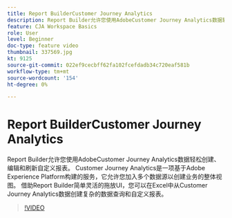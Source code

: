 ```yaml
---
title: Report BuilderCustomer Journey Analytics
description: Report Builder允许您使用AdobeCustomer Journey Analytics数据轻松创建、编辑和刷新自定义报表。 Customer Journey Analytics是一项基于Adobe Experience Platform构建的服务，它允许您加入多个数据源以创建业务的整体视图。 借助Report Builder简单灵活的拖放UI，您可以在Excel中从Customer Journey Analytics数据创建复杂的数据查询和自定义报表。
feature: CJA Workspace Basics
role: User
level: Beginner
doc-type: feature video
thumbnail: 337569.jpg
kt: 9125
source-git-commit: 022ef9cecbff62fa102fcefdadb34c720eaf581b
workflow-type: tm+mt
source-wordcount: '154'
ht-degree: 0%

---
```



# Report BuilderCustomer Journey Analytics

Report Builder允许您使用AdobeCustomer Journey Analytics数据轻松创建、编辑和刷新自定义报表。 Customer Journey Analytics是一项基于Adobe Experience Platform构建的服务，它允许您加入多个数据源以创建业务的整体视图。 借助Report Builder简单灵活的拖放UI，您可以在Excel中从Customer Journey Analytics数据创建复杂的数据查询和自定义报表。


>[!VIDEO](https://video.tv.adobe.com/v/337569/?quality=12&learn=on)
